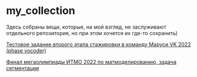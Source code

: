 # my_collection
Здесь собраны вещи, которые, на мой взгляд, не заслуживают отдельного репозитория, но при этом хочется их где-то сохранить)

[Тестовое задание второго этапа стажировки в команду Маруси VK 2022 (phase vocoder)](./phase_vocoder_internship_vk/)

[Финал мегаолимпиады ИТМО 2022 по матмоделированию, задача сегментации](./itmo_mm_segmentation/)
